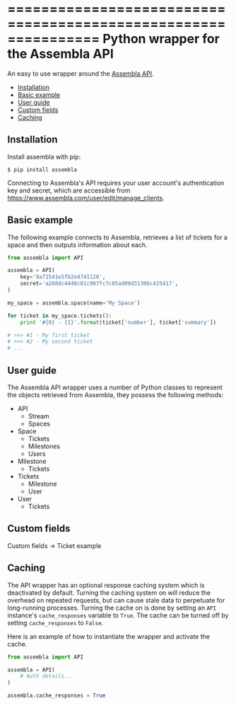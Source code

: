 ===============================================================
Python wrapper for the Assembla API
===============================================================

An easy to use wrapper around the [Assembla API](http://api-doc.assembla.com/).

- [Installation](#installation)
- [Basic example](#basic-example)
- [User guide](#user-guide)
- [Custom fields](#custom-fields)
- [Caching](#caching)


Installation
--------------------------------------------------

Install assembla with pip:

```
$ pip install assembla
```

Connecting to Assembla's API requires your user account's authentication key and secret,
which are accessible from https://www.assembla.com/user/edit/manage_clients.


Basic example
--------------------------------------------------

The following example connects to Assembla, retrieves a list of tickets for a
space and then outputs information about each.

```python
from assembla import API

assembla = API(
    key='8a71541e5fb2e4741120',
    secret='a260dc4448c81c907fc7c85ad09d31306c425417',
)

my_space = assembla.space(name='My Space')

for ticket in my_space.tickets():
    print '#{0} - {1}'.format(ticket['number'], ticket['summary'])

# >>> #1 - My first ticket
# >>> #2 - My second ticket
# ...
```


User guide
--------------------------------------------------

The Assembla API wrapper uses a number of Python classes to represent
the objects retrieved from Assembla, they possess the following methods:

- API
    - Stream
    - Spaces
- Space
    - Tickets
    - Milestones
    - Users
- Milestone
    - Tickets
- Tickets
    - Milestone
    - User
- User
    - Tickets


Custom fields
--------------------------------------------------
Custom fields
	-> Ticket example


Caching
--------------------------------------------------

The API wrapper has an optional response caching system which is deactivated
by default. Turning the caching system on will reduce the overhead on repeated
requests, but can cause stale data to perpetuate for long-running processes.
Turning the cache on is done by setting an `API` instance's `cache_responses`
variable to `True`. The cache can be turned off by setting `cache_responses`
to `False`.

Here is an example of how to instantiate the wrapper and activate the cache.
```python
from assembla import API

assembla = API(
	# Auth details...
)

assembla.cache_responses = True
```